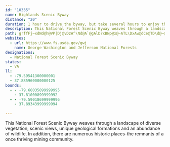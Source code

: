 ```yaml
---
id: "10335"
name: Highlands Scenic Byway
distance: "20"
duration: 1 hour to drive the byway, but take several hours to enjoy the trails offered.
description: This National Forest Scenic Byway weaves through a landscape of diverse vegetation, scenic views, unique geological formations and an abundance of wildlife.  In addition, there are numerous historic places-the remnants of a once thriving mining community.
path: grffFj~xdNd@h@VP|Dj@vDzA^\Nd@A`@gAlD?xBNp@x@~ATL\DxAw@dCe@TD\d@~@pDvA|C|@vAz@x@d@E\]F[GmAWk@kB_Ag@m@a@yHSy@_A{BHc@ZO^@bDlCx@hAxChF`C~AZp@DlBLf@n@x@hAl@bA^jDp@zAzAd@R`Fp@bA?hCe@bCu@t@_@n@CNPDVGb@cDxDYn@Ix@XlAx@zAhA|A~BbB|CjDr@`@nCXx@h@h@fAJf@ErBDj@Rd@XZhB|@bBd@|ArAnAj@xAf@t@LvAKhDsAbBiAb@Ib@Dn@VhH|EvB?pAuA|BQpClFxC`BnCGbCyBfCPt@z@lClJTv@b@Lb@_@t@gBh@w@h@YnAQlD|@rBFxBb@hA`B|BzAhAtA~@tB|@rDj@fArAxApFvEl@^tBx@~A^pEXdFt@`Bb@t@f@rAnBxBxArB~CrBv@h@^~@lAXPv@EvAw@bBg@bBEdAJjD`AlIxGzDrBzB~@vC`@hABr@UZHpEe@dEYjFnCfEhA`@^vBrChCnCh@^pAd@hExCx@x@d@r@dC~EjC~Ch@lB`KlFvIpJ|Bv@rGtCJVjElCh@f@bAxAj@~AvBfDx@pCOx@gAdAoClByAf@wBd@o@^i@p@}@l@yBl@Uj@OjA[`@gC^UL[bA[`BA`APp@|BpAfAtARr@GdB|@nD^PtAE\PdAlA^B`@]L[R}Az@uAvAeANCNPh@xGStEXvDHRTH`@B~AY^XDlBXv@IhBNd@?xANj@hArAHf@Ij@OVuBr@qDf@UR?r@hAvBx@xCDdAIb@e@|@It@DVb@XDPh@zDRVxAOt@[n@Ar@qA^wAxBUbBqAR?X~@^r@@r@{A~EgAzFo@|AC|CL~@Xd@n@V|CXZL\f@Z|AXLTKRBHNOnBNlAXRXETSTDBL?lAHj@Zx@t@~@hBr@Rp@DlAr@lA\@^Oj@_AHEJJAXw@dAKZBdAO`AOVcBd@s@z@oAVc@d@Qt@C|@c@fCkAxBkAdAOt@|ArH|Fh_@bAlC`DbFjA`Db@hBEvIId@SJWqAw@oB_KmPeAmAmHoGqF}FyDqFcUqa@sAyBsA_BgFmDeTqWyEsEgKuIqCmC}OgPyEgGcBaCwAwA}EiD_Ae@oHkA}@g@_@e@i@_BmB_La@gAq@aAsAyAiA_AoF_BqAk@sJ}JyDgCgAyAgHyLy@aA_Ai@iD_@m@Su@g@sBaEs@_EYw@_@g@u@g@m@KgDE_BUiFyBsA_@sEWs@Mm@SmEyC{A_@_@e@u@gBa@_@_McCk@[UYgDaIaAeAeG_C}CgBiBq@_@_@o@cBi@q@cAWeAG{B^oAx@e@GKw@L{@Xk@v@k@Te@Bk@]g@k@?wDdAc@E[SYaCi@sAc@_@yD_CyAWgDp@uA@yAk@sAgAc@y@u@oCsAiDcAaBwDmEsAmBqAyDoAaGqBmFgF{MyCiF}A_BmM{JaBqBcGcJy@}@oFaEs@y@}ByE{AsBuAaAcEaCyGkCs@_@cAgA}D{Je@w@y@gCuI}Ty@cBiA{AeByAkJyGcAgBU{@_@cC{@mI@yAr@}E^CTN`GtM~@fAnAr@x@P|@?rASpBqAfDkCb@YXAb@LzAxEj@dA`@`@pA^`@l@NpASlBJf@RNn@Bb@N
websites:
  - url: https://www.fs.usda.gov/gwj
    name: George Washington and Jefferson National Forests
designations:
  - National Forest Scenic Byway
states:
  - VA
ll:
  - -79.59541300000001
  - 37.885960000000125
bounds:
  - - -79.68035899999995
    - 37.81000899999992
  - - -79.59018699999996
    - 37.89343999999994

---
```


This National Forest Scenic Byway weaves through a landscape of diverse vegetation, scenic views, unique geological formations and an abundance of wildlife.  In addition, there are numerous historic places-the remnants of a once thriving mining community.

